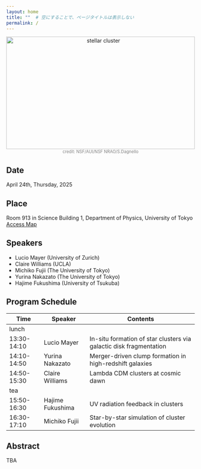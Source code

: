 ```yaml
---
layout: home
title: ""  # 空にすることで、ページタイトルは表示しない
permalink: /
---
```


<!-- ここからHTMLやMarkdownでページ内容を記述します -->

<!-- 画像を中央寄せして表示する例 -->
<div style="text-align: center;">
  <img src="{{ '/assets/images/stellar_clusters_JWST_ALMA.png' | relative_url }}"
       style="width: 100%; height: auto; max-height: 300px; object-fit: cover;"
       alt="stellar cluster">
  <br>
  <span style="font-size: 80%; color: gray;">
    credit: NSF/AUI/NSF NRAO/S.Dagnello
  </span>
</div>

## Date
April 24th, Thursday, 2025

## Place
Room 913 in Science Building 1, Department of Physics, University of Tokyo  
[Access Map](https://www.phys.s.u-tokyo.ac.jp/en/access/)

## Speakers
- Lucio Mayer (University of Zurich)  
- Claire Williams (UCLA)  
- Michiko Fujii (The University of Tokyo)  
- Yurina Nakazato (The University of Tokyo)
- Hajime Fukushima (University of Tsukuba)  

## Program Schedule

| Time         | Speaker          | Contents                                                  |
|--------------|------------------|-----------------------------------------------------------|
| lunch        |                  |                                                           |
| 13:30-14:10  | Lucio Mayer      | In-situ formation of star clusters via galactic disk fragmentation |
| 14:10-14:50  | Yurina Nakazato  | Merger-driven clump formation in high-redshift galaxies   |
| 14:50-15:30  | Claire Williams  | Lambda CDM clusters at cosmic dawn                        |
| tea          |                  |                                                           |
| 15:50-16:30  | Hajime Fukushima | UV radiation feedback in clusters                         |
| 16:30-17:10  | Michiko Fujii    | Star-by-star simulation of cluster evolution              |

## Abstract
TBA
